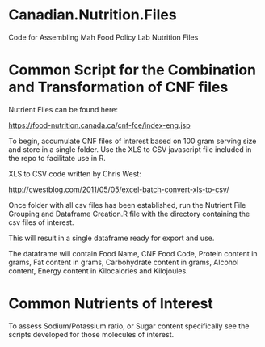 # Canadian.Nutrition.Files
Code for Assembling Mah Food Policy Lab Nutrition Files


# Common Script for the Combination and Transformation of CNF files

Nutrient Files can be found here:

https://food-nutrition.canada.ca/cnf-fce/index-eng.jsp

To begin, accumulate CNF files of interest based on 100 gram serving size and store in a single folder. Use the XLS to CSV javascript file included in the repo to facilitate use in R. 

XLS to CSV code written by Chris West:

http://cwestblog.com/2011/05/05/excel-batch-convert-xls-to-csv/

Once folder with all csv files has been established, run the Nutrient File Grouping and Dataframe Creation.R file with the directory containing the csv files of interest. 

This will result in a single dataframe ready for export and use.

The dataframe will contain Food Name, CNF Food Code, Protein content in grams, Fat content in grams, Carbohydrate content in grams, Alcohol content, Energy content in Kilocalories and Kilojoules.

# Common Nutrients of Interest

To assess Sodium/Potassium ratio, or Sugar content specifically see the scripts developed for those molecules of interest. 
